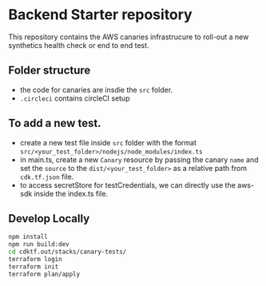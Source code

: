 # Backend Starter repository

This repository contains the AWS canaries infrastrucure to roll-out a new synthetics health check or
end to end test. 

## Folder structure
- the code for canaries are insdie the `src` folder.
- `.circleci` contains circleCI setup

## To add a new test.
- create a new test file inside `src` folder with the format `src/<your_test_folder>/nodejs/node_modules/index.ts`
- in main.ts, create a new `Canary` resource by passing the canary `name` and set the `source` to the `dist/<your_test_folder>` as a relative path from `cdk.tf.json` file.
- to access secretStore for testCredentials, we can directly use the aws-sdk inside the index.ts file.

## Develop Locally
```bash
npm install
npm run build:dev
cd cdktf.out/stacks/canary-tests/
terraform login
terraform init
terraform plan/apply
```
